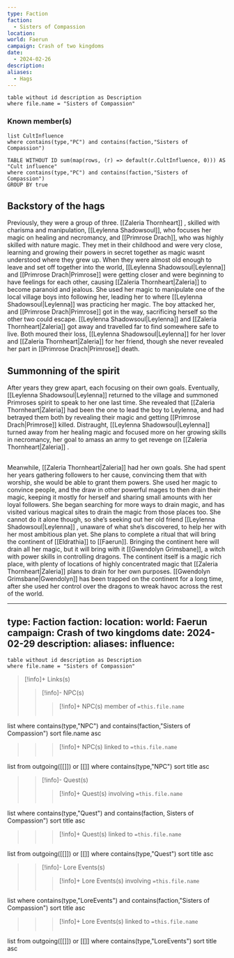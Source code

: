 ```yaml
---
type: Faction
faction:
  - Sisters of Compassion
location: 
world: Faerun
campaign: Crash of two kingdoms
date:
  - 2024-02-26
description: 
aliases:
  - Hags
---
```

```dataview
table without id description as Description
where file.name = "Sisters of Compassion"
```
### Known member(s)

```dataview
list CultInfluence 
where contains(type,"PC") and contains(faction,"Sisters of Compassion")
```
```dataview
TABLE WITHOUT ID sum(map(rows, (r) => default(r.CultInfluence, 0))) AS "Cult influence" 
where contains(type,"PC") and contains(faction,"Sisters of Compassion") 
GROUP BY true
```
## Backstory of the hags

Previously, they were a group of three. [[Zaleria Thornheart]]  , skilled with charisma and manipulation, [[Leylenna Shadowsoul]], who focuses her magic on healing and necromancy, and [[Primrose Drach]], who was highly skilled with nature magic. They met in their childhood and were very close, learning and growing their powers in secret together as magic wasnt understood where they grew up. When they were almost old enough to leave and set off together into the world, [[Leylenna Shadowsoul|Leylenna]] and [[Primrose Drach|Primrose]] were getting closer and were beginning to have feelings for each other, causing [[Zaleria Thornheart|Zaleria]]  to become paranoid and jealous. She used her magic to manipulate one of the local village boys into following her, leading her to where [[Leylenna Shadowsoul|Leylenna]] was practicing her magic. The boy attacked her, and [[Primrose Drach|Primrose]] got in the way, sacrificing herself so the other two could escape. [[Leylenna Shadowsoul|Leylenna]] and [[Zaleria Thornheart|Zaleria]]  got away and travelled far to find somewhere safe to live. Both moured their loss, [[Leylenna Shadowsoul|Leylenna]]  for her lover and [[Zaleria Thornheart|Zaleria]] for her friend, though she never revealed her part in [[Primrose Drach|Primrose]] death. 

## Summonning of the spirit

After years they grew apart, each focusing on their own goals. Eventually, [[Leylenna Shadowsoul|Leylenna]]  returned to the village and summoned Primroses spirit to speak to her one last time. She revealed that [[Zaleria Thornheart|Zaleria]]  had been the one to lead the boy to Leylenna, and had betrayed them both by revealing their magic and getting [[Primrose Drach|Primrose]] killed. Distraught, [[Leylenna Shadowsoul|Leylenna]]  turned away from her healing magic and focused more on her growing skills in necromancy, her goal to amass an army to get revenge on [[Zaleria Thornheart|Zaleria]] . 

  
## 
Meanwhile, [[Zaleria Thornheart|Zaleria]]  had her own goals. She had spent her years gathering followers to her cause, convincing them that with worship, she would be able to grant them powers. She used her magic to convince people, and the draw in other powerful mages to then drain their magic, keeping it mostly for herself and sharing small amounts with her loyal followers. She began searching for more ways to drain magic, and has visited various magical sites to drain the magic from those places too. She cannot do it alone though, so she’s seeking out her old friend  [[Leylenna Shadowsoul|Leylenna]] , unaware of what she’s discovered, to help her with her most ambitious plan yet. She plans to complete a ritual that will bring the continent of [[Eldrathia]] to [[Faerun]]. Bringing the continent here will drain all her magic, but it will bring with it [[Gwendolyn Grimsbane]], a witch with power skills in controlling dragons. The continent itself is a magic rich place, with plenty of locations of highly concentrated magic that [[Zaleria Thornheart|Zaleria]]  plans to drain for her own purposes. [[Gwendolyn Grimsbane|Gwendolyn]] has been trapped on the continent for a long time, after she used her control over the dragons to wreak havoc across the rest of the world.

---
type: Faction
faction: 
location: 
world: Faerun
campaign: Crash of two kingdoms
date: 2024-02-29
description: 
aliases: 
influence:
---
```dataview
table without id description as Description
where file.name = "Sisters of Compassion"
```



>[!info]+ Links(s) 
>>[!info]- NPC(s) 
>>>[!info]+ NPC(s) member of  `=this.file.name`
>>>```dataview
list 
where contains(type,"NPC") and  contains(faction,"Sisters of Compassion")
sort file.name asc
>>
>>>[!info]+ NPC(s) linked to `=this.file.name`
>>>```dataview
list from outgoing([[]]) or [[]]
where contains(type,"NPC")
sort title asc
>
>>[!info]- Quest(s) 
>>>[!info]+ Quest(s) involving  `=this.file.name` 
>>>```dataview
list 
where contains(type,"Quest") and  contains(faction, Sisters of Compassion")
sort title asc
>>
>>>[!info]+ Quest(s) linked to `=this.file.name`
>>>```dataview
list from outgoing([[]]) or [[]]
where contains(type,"Quest")
sort title asc
>
>>[!info]- Lore Events(s) 
>>>[!info]+ Lore Events(s) involving `=this.file.name`
>>>```dataview
list 
where contains(type,"LoreEvents") and  contains(faction,"Sisters of Compassion")
sort title asc
>>
>>>[!info]+ Lore Events(s) linked to `=this.file.name`
>>>```dataview
list from outgoing([[]]) or [[]]
where contains(type,"LoreEvents")
sort title asc

	